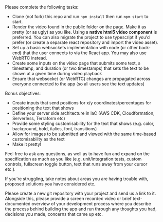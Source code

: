 Please complete the following tasks:

- Clone (not fork) this repo and run `npm install` then run `npm start` to start.
- Render the video found in the public folder on the page. Make it as pretty (or as ugly) as you like. Using a **native html5 video component** is preferred. You can also migrate the project to use typescript if you'd prefer (or create a separate react repository and import the video asset).
- Set up a basic websockets implementation with node (or other back-end) that the user connects to via the React app. You may also use WebRTC instead.
- Create some inputs on the video page that submits some text, a timestamp, and duration (or two timestamps) that sets the text to be shown at a given time during video playback
- Ensure that websocket (or WebRTC) changes are propagated across everyone connected to the app (so all users see the text updates)

Bonus objectives:
- Create inputs that send positions for x/y coordinates/percentages for positioning the text that shows
- Define your server side architecture in IaC (AWS CDK, Cloudformation, Serverless, Terraform etc)
- Provide some styling customisability for the text that shows (e.g. color, background, bold, italics, font, transitions)
- Allow for images to be submitted and viewed with the same time-based customisability as the text
- Make it pretty!

Feel free to ask any questions, as well as to have fun and expand on the specification as much as you like (e.g. unit/integration tests, custom controls, fullscreen toggle button, text that runs away from your cursor etc.). 

If you're struggling, take notes about areas you are having trouble with, proposed solutions you have considered etc.

Please create a new git repository with your project and send us a link to it. Alongside this, please provide a screen recorded video or brief text-documented overview of your development process where you describe the process behind building the app and run through any thoughts you had, decisions you made, concerns that came up etc.
